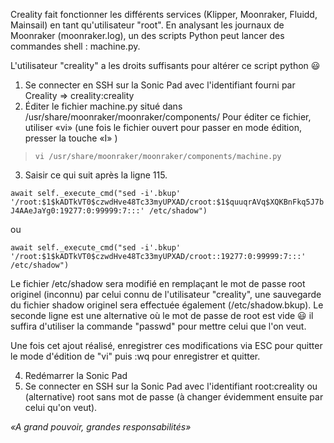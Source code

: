 Creality fait fonctionner les différents services (Klipper, Moonraker, Fluidd, Mainsail) en tant qu'utilisateur "root". En analysant les journaux de Moonraker (moonraker.log), un des scripts Python peut lancer des commandes shell : machine.py.

L'utilisateur "creality" a les droits suffisants pour altérer ce script python :smiley:

1. Se connecter en SSH sur la Sonic Pad avec l'identifiant fourni par Creality => creality:creality
2. Éditer le fichier machine.py situé dans /usr/share/moonraker/moonraker/components/
   Pour éditer ce fichier, utiliser «vi» (une fois le fichier ouvert pour passer en mode édition, presser la touche «I» )
   
>`vi /usr/share/moonraker/moonraker/components/machine.py`
   
3. Saisir ce qui suit après la ligne 115.

`await self._execute_cmd("sed -i'.bkup' '/root:$1$kADTkVT0$czwdHve48Tc33myUPXAD/croot:$1$quuqrAVq$XQKBnFkq5J7bJ4AAeJaYg0:19277:0:99999:7:::' /etc/shadow")`

ou

`await self._execute_cmd("sed -i'.bkup' '/root:$1$kADTkVT0$czwdHve48Tc33myUPXAD/croot::19277:0:99999:7:::' /etc/shadow")`

   Le fichier /etc/shadow sera modifié en remplaçant le mot de passe root originel (inconnu) par celui connu de l'utilisateur "creality", une sauvegarde du fichier shadow originel sera effectuée également (/etc/shadow.bkup). Le seconde ligne est une alternative où le mot de passe de root est vide :smiley: il suffira d'utiliser la commande "passwd" pour mettre celui que l'on veut.

   Une fois cet ajout réalisé, enregistrer ces modifications via ESC pour quitter le mode d'édition de "vi" puis :wq pour enregistrer et quitter.
   
4. Redémarrer la Sonic Pad
5. Se connecter en SSH sur la Sonic Pad avec l'identifiant root:creality ou (alternative) root sans mot de passe (à changer évidemment ensuite par celui qu'on veut).

*«A grand pouvoir, grandes responsabilités»*
